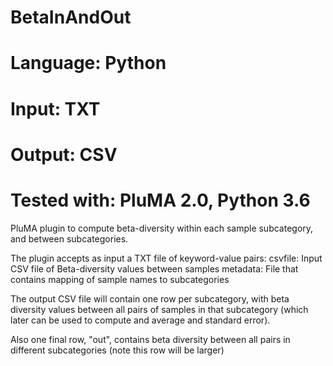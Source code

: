 # BetaInAndOut
# Language: Python
# Input: TXT
# Output: CSV
# Tested with: PluMA 2.0, Python 3.6

PluMA plugin to compute beta-diversity within each sample subcategory,
and between subcategories.

The plugin accepts as input a TXT file of keyword-value pairs:
csvfile: Input CSV file of Beta-diversity values between samples
metadata: File that contains mapping of sample names to subcategories

The output CSV file will contain one row per subcategory, with beta
diversity values between all pairs of samples in that subcategory (which
later can be used to compute and average and standard error).

Also one final row, "out", contains beta diversity between all pairs
in different subcategories (note this row will be larger)
